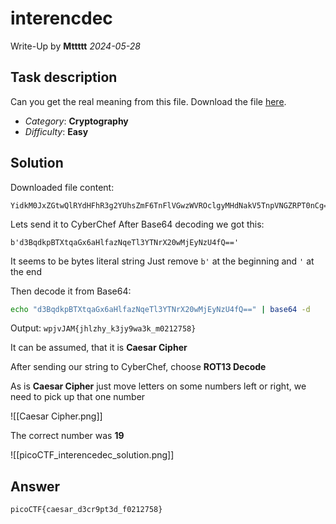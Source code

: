 # interencdec
Write-Up by **Mttttt** *2024-05-28*

## Task description
Can you get the real meaning from this file. Download the file [here](https://artifacts.picoctf.net/c_titan/109/enc_flag).

- *Category*: **Cryptography**
- *Difficulty*: **Easy**

## Solution
Downloaded file content:
```
YidkM0JxZGtwQlRYdHFhR3g2YUhsZmF6TnFlVGwzWVROclgyMHdNakV5TnpVNGZRPT0nCg==
```

Lets send it to CyberChef
After Base64 decoding we got this:
```
b'd3BqdkpBTXtqaGx6aHlfazNqeTl3YTNrX20wMjEyNzU4fQ=='
```

It seems to be bytes literal string
Just remove `b'` at the beginning and `'` at the end

Then decode it from Base64:

```bash
echo "d3BqdkpBTXtqaGx6aHlfazNqeTl3YTNrX20wMjEyNzU4fQ==" | base64 -d
```
Output:
`wpjvJAM{jhlzhy_k3jy9wa3k_m0212758}`

It can be assumed, that it is **Caesar Cipher**

After sending our string to CyberChef, choose **ROT13 Decode**

As is **Caesar Cipher** just move letters on some numbers left or right, we need to pick up that one number

![[Caesar Cipher.png]]

The correct number was **19**

![[picoCTF_interencedec_solution.png]]

## Answer
`picoCTF{caesar_d3cr9pt3d_f0212758}`
